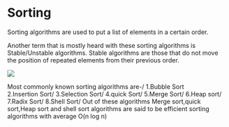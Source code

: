 # **Sorting**

Sorting algorithms are used to put a list of elements in a certain order.

Another term that is mostly heard with these sorting algorithms is Stable/Unstable algorithms.
Stable algorithms are those that do not move the position of repeated elements from their previous order.

![](https://upload.wikimedia.org/wikipedia/commons/thumb/8/82/Sorting_stability_playing_cards.svg/330px-Sorting_stability_playing_cards.svg.png)


Most commonly known sorting algorithms are-/
1.Bubble Sort  
2.Insertion Sort/
3.Selection Sort/
4.quick Sort/
5.Merge Sort/
6.Heap sort/
7.Radix Sort/
8.Shell Sort/
Out of these algorithms Merge sort,quick sort,Heap sort and shell sort algorithms are said to be efficient sorting algorithms with average O(n log n)

